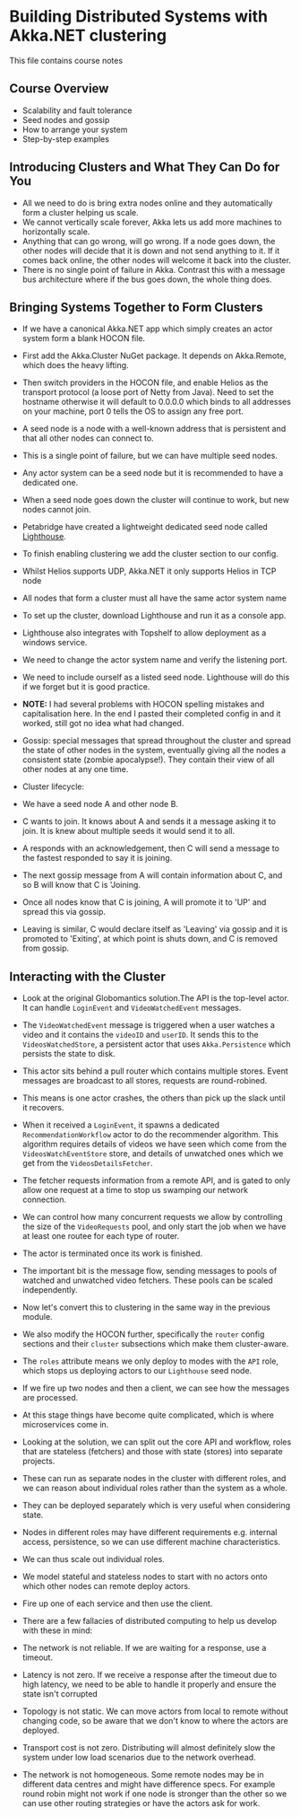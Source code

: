 # Building Distributed Systems with Akka.NET clustering

This file contains course notes

## Course Overview

- Scalability and fault tolerance
- Seed nodes and gossip
- How to arrange your system
- Step-by-step examples

## Introducing Clusters and What They Can Do for You

- All we need to do is bring extra nodes online and they automatically form a cluster helping us scale.
- We cannot vertically scale forever, Akka lets us add more machines to horizontally scale.
- Anything that can go wrong, will go wrong. If a node goes down, the other nodes will decide that it is down and not send anything to it. If it comes back online, the other nodes will welcome it back into the cluster.
- There is no single point of failure in Akka. Contrast this with a message bus architecture where if the bus goes down, the whole thing does.

## Bringing Systems Together to Form Clusters

- If we have a canonical Akka.NET app which simply creates an actor system form a blank HOCON file.
 - First add the Akka.Cluster NuGet package. It depends on Akka.Remote, which does the heavy lifting.
 - Then switch providers in the HOCON file, and enable Helios as the transport protocol (a loose port of Netty from Java). Need to set the hostname otherwise it will default to 0.0.0.0 which binds to all addresses on your machine, port 0 tells the OS to assign any free port.


- A seed node is a node with a well-known address that is persistent and that all other nodes can connect to.
 - This is a single point of failure, but we can have multiple seed nodes.
 - Any actor system can be a seed node but it is recommended to have a dedicated one.
 - When a seed node goes down the cluster will continue to work, but new nodes cannot join.
- Petabridge have created a lightweight dedicated seed node called [Lighthouse](https://github.com/petabridge/lighthouse).


- To finish enabling clustering we add the cluster section to our config.
 - Whilst Helios supports UDP, Akka.NET it only supports Helios in TCP node
 - All nodes that form a cluster must all have the same actor system name


- To set up the cluster, download Lighthouse and run it as a console app.
 - Lighthouse also integrates with Topshelf to allow deployment as a windows service.
 - We need to change the actor system name and verify the listening port.
 - We need to include ourself as a listed seed node. Lighthouse will do this if we forget but it is good practice.


- **NOTE:** I had several problems with HOCON spelling mistakes and capitalisation here. In the end I pasted their completed config in and it worked, still got no idea what had changed.


- Gossip: special messages that spread throughout the cluster and spread the state of other nodes in the system, eventually giving all the nodes a consistent state (zombie apocalypse!). They contain their view of all other nodes at any one time.


- Cluster lifecycle:
 - We have a seed node A and other node B.
 - C wants to join. It knows about A and sends it a message asking it to join. It is knew about multiple seeds it would send it to all.
 - A responds with an acknowledgement, then C will send a message to the fastest responded to say it is joining.
 - The next gossip message from A will contain information about C, and so B will know that C is 'Joining.
 - Once all nodes know that C is joining, A will promote it to 'UP' and spread this via gossip.
 - Leaving is similar, C would declare itself as 'Leaving' via gossip and it is promoted to 'Exiting', at which point is shuts down, and C is removed from gossip.

## Interacting with the Cluster

- Look at the original Globomantics solution.The API is the top-level actor. It can handle `LoginEvent` and `VideoWatchedEvent` messages.
- The `VideoWatchedEvent` message is triggered when a user watches a video and it contains the `videoID` and `userID`. It sends this to the `VideosWatchedStore`, a persistent actor that uses `Akka.Persistence` which persists the state to disk.
 - This actor sits behind a pull router which contains multiple stores. Event messages are broadcast to all stores, requests are round-robined.
 - This means is one actor crashes, the others than pick up the slack until it recovers.
- When it received a `LoginEvent`, it spawns a dedicated `RecommendationWorkflow` actor to do the recommender algorithm. This algorithm requires details of videos we have seen which come from the `VideosWatchEventStore` store, and details of unwatched ones which we get from the `VideosDetailsFetcher`.
 - The fetcher requests information from a remote API, and is gated to only allow one request at a time to stop us swamping our network connection.
 - We can control how many concurrent requests we allow by controlling the size of the `VideoRequests` pool, and only start the job when we have at least one routee for each type of router.
 - The actor is terminated once its work is finished.
- The important bit is the message flow, sending messages to pools of watched and unwatched video fetchers. These pools can be scaled independently.


- Now let's convert this to clustering in the same way in the previous module.
- We also modify the HOCON further, specifically the `router` config sections and their `cluster` subsections which make them cluster-aware.
- The `roles` attribute means we only deploy to modes with the `API` role, which stops us deploying actors to our `Lighthouse` seed node.
- If we fire up two nodes and then a client, we can see how the messages are processed.


- At this stage things have become quite complicated, which is where microservices come in.
- Looking at the solution, we can split out the core API and workflow, roles that are stateless (fetchers) and those with state (stores) into separate projects.
 - These can run as separate nodes in the cluster with different roles, and we can reason about individual roles rather than the system as a whole.
 - They can be deployed separately which is very useful when considering state.
 - Nodes in different roles may have different requirements e.g. internal access, persistence, so we can use different machine characteristics.
 - We can thus scale out individual roles.
- We model stateful and stateless nodes to start with no actors onto which other nodes can remote deploy actors.
- Fire up one of each service and then use the client.


- There are a few fallacies of distributed computing to help us develop with these in mind:
 - The network is not reliable. If we are waiting for a response, use a timeout.
 - Latency is not zero. If we receive a response after the timeout due to high latency, we need to be able to handle it properly and ensure the state isn't corrupted
 - Topology is not static. We can move actors from local to remote without changing code, so be aware that we don't know to where the actors are deployed.
 - Transport cost is not zero. Distributing will almost definitely slow the system under low load scenarios due to the network overhead.
 - The network is not homogeneous. Some remote nodes may be in different data centres and might have difference specs. For example round robin might not work if one node is stronger than the other so we can use other routing strategies or have the actors ask for work.
